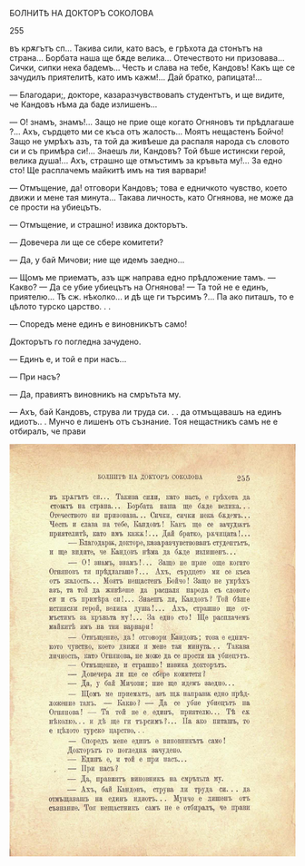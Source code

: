 ﻿БОЛНИТѢ НА ДОКТОРЪ СОКОЛОВА

255

въ крѫгътъ сп... Такива сили, като васъ, е грѣхота да стонътъ на страна... Борбата наша ще бѫде велика... Отечеството ни призовава... Сички, сипки нека бадемъ... Честь и слава на тебе, Кандовъ! Какъ ще се зачудилъ приятелитѣ, като имъ кажм!... Дай братко, рапицата!...

— Благодари;, докторе, казаразчувствовапъ студентътъ, и ще видите, че Кандовъ нѣма да баде излишенъ...

— О! знамъ, знамъ!... Защо не прие още когато Огняновъ ти прѣдлагаше ?... Ахъ, сърдцето ми се къса отъ жалость... Моятъ нещастенъ Бойчо! Защо не умрѣхъ азъ, та той да живѣеше да распаля народа съ словото си и съ примѣра си!... Знаешъ ли, Кандовъ? Той бѣше истински герой, велика душа!... Ахъ, страшно ще отмъстимъ за кръвьта му!... За едно сто! Ще расплачемъ майкитѣ имъ на тия варвари!

— Отмъщение, да! отговори Кандовъ; това е едничкото чувство, което движи и мене тая минута... Такава личность, като Огнянова, не може да се прости на убиецътъ.

— Отмъщение, и страшно! извика докторътъ.

— Довечера ли ще се сбере комитети?

— Да, у бай Мичови; ние ще идемъ заедно...

— Щомъ ме приематъ, азъ щж направа едно прѣдложение тамъ. — Какво? — Да се убие убиецътъ на Огнянова! — Та той не е единъ, приятелю... Тѣ сж. нѣколко... и дѣ ще ги търсимъ ?... Па ако питашъ, то е цѣлото турско царство. . .

— Споредъ мене единъ е виновникътъ само!

Докторътъ го погледна зачудено.

— Единъ е, и той е при насъ...

— При насъ?

— Да, правиятъ виновникъ на смрътьта му.

— Ахъ, бай Кандовъ, струва ли труда си. . . да отмъщавашъ на единъ идиотъ.. . Мунчо е лишенъ отъ съзнание. Тоя нещастникъ самъ не е отбиралъ, че прави

![original](images/288.jpg)


